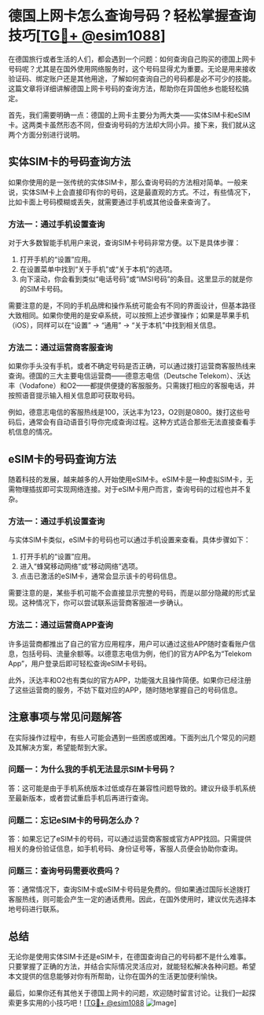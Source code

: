 # 德国上网卡怎么查询号码？轻松掌握查询技巧[[TG💪+ @esim1088](https://t.me/s/esim1088)]

在德国旅行或者生活的人们，都会遇到一个问题：如何查询自己购买的德国上网卡号码呢？尤其是在国外使用网络服务时，这个号码显得尤为重要。无论是用来接收验证码、绑定账户还是其他用途，了解如何查询自己的号码都是必不可少的技能。这篇文章将详细讲解德国上网卡号码的查询方法，帮助你在异国他乡也能轻松搞定。

首先，我们需要明确一点：德国的上网卡主要分为两大类——实体SIM卡和eSIM卡。这两类卡虽然形态不同，但查询号码的方法却大同小异。接下来，我们就从这两个方面分别进行说明。

## 实体SIM卡的号码查询方法

如果你使用的是一张传统的实体SIM卡，那么查询号码的方法相对简单。一般来说，实体SIM卡上会直接印有你的号码，这是最直观的方式。不过，有些情况下，比如卡面上号码模糊或丢失，就需要通过手机或其他设备来查询了。

### 方法一：通过手机设置查询

对于大多数智能手机用户来说，查询SIM卡号码非常方便。以下是具体步骤：

1. 打开手机的“设置”应用。
2. 在设置菜单中找到“关于手机”或“关于本机”的选项。
3. 向下滚动，你会看到类似“电话号码”或“IMSI号码”的条目。这里显示的就是你的SIM卡号码。

需要注意的是，不同的手机品牌和操作系统可能会有不同的界面设计，但基本路径大致相同。如果你使用的是安卓系统，可以按照上述步骤操作；如果是苹果手机（iOS），同样可以在“设置” -> “通用” -> “关于本机”中找到相关信息。

### 方法二：通过运营商客服查询

如果你手头没有手机，或者不确定号码是否正确，可以通过拨打运营商客服热线来查询。德国的三大主要电信运营商——德意志电信（Deutsche Telekom）、沃达丰（Vodafone）和O2——都提供便捷的客服服务。只需拨打相应的客服电话，并按照语音提示输入相关信息即可获取号码。

例如，德意志电信的客服热线是100，沃达丰为123，O2则是0800。拨打这些号码后，通常会有自动语音引导你完成查询过程。这种方式适合那些无法直接查看手机信息的情况。

## eSIM卡的号码查询方法

随着科技的发展，越来越多的人开始使用eSIM卡。eSIM卡是一种虚拟SIM卡，无需物理插拔即可实现网络连接。对于eSIM卡用户而言，查询号码的过程也并不复杂。

### 方法一：通过手机设置查询

与实体SIM卡类似，eSIM卡的号码也可以通过手机设置来查看。具体步骤如下：

1. 打开手机的“设置”应用。
2. 进入“蜂窝移动网络”或“移动网络”选项。
3. 点击已激活的eSIM卡，通常会显示该卡的号码信息。

需要注意的是，某些手机可能不会直接显示完整的号码，而是以部分隐藏的形式呈现。这种情况下，你可以尝试联系运营商客服进一步确认。

### 方法二：通过运营商APP查询

许多运营商都推出了自己的官方应用程序，用户可以通过这些APP随时查看账户信息，包括号码、流量余额等。以德意志电信为例，他们的官方APP名为“Telekom App”，用户登录后即可轻松查询eSIM卡号码。

此外，沃达丰和O2也有类似的官方APP，功能强大且操作简便。如果你已经注册了这些运营商的服务，不妨下载对应的APP，随时随地掌握自己的号码信息。

## 注意事项与常见问题解答

在实际操作过程中，有些人可能会遇到一些困惑或困难。下面列出几个常见的问题及其解决方案，希望能帮到大家。

### 问题一：为什么我的手机无法显示SIM卡号码？

答：这可能是由于手机系统版本过低或存在兼容性问题导致的。建议升级手机系统至最新版本，或者尝试重启手机后再进行查询。

### 问题二：忘记eSIM卡的号码怎么办？

答：如果忘记了eSIM卡的号码，可以通过运营商客服或官方APP找回。只需提供相关的身份验证信息，如手机号码、身份证号等，客服人员便会协助你查询。

### 问题三：查询号码需要收费吗？

答：通常情况下，查询SIM卡或eSIM卡号码是免费的。但如果通过国际长途拨打客服热线，则可能会产生一定的通话费用。因此，在国外使用时，建议优先选择本地号码进行联系。

## 总结

无论你是使用实体SIM卡还是eSIM卡，在德国查询自己的号码都不是什么难事。只要掌握了正确的方法，并结合实际情况灵活应对，就能轻松解决各种问题。希望本文提供的信息能够对你有所帮助，让你在国外的生活更加便利愉快。

最后，如果你还有其他关于德国上网卡的问题，欢迎随时留言讨论。让我们一起探索更多实用的小技巧吧！[[TG💪+ @esim1088](https://t.me/s/esim1088) ![Image](https://i.postimg.cc/4NQfJmqS/Snipaste-2025-05-13-00-14-12.png)]